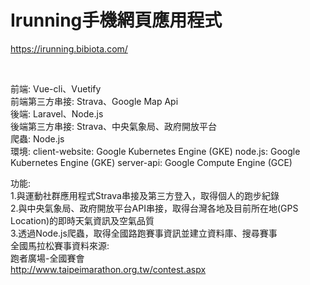 <h1>Irunning手機網頁應用程式</h1>

<a href="https://irunning.bibiota.com/">https://irunning.bibiota.com/</a>

<br />

前端: Vue-cli、Vuetify
<br />
前端第三方串接: Strava、Google Map Api
<br />
後端: Laravel、Node.js
<br />
後端第三方串接: Strava、中央氣象局、政府開放平台
<br />
爬蟲: Node.js
<br />
環境:
client-website: Google Kubernetes Engine (GKE)
node.js: Google Kubernetes Engine (GKE)
server-api: Google Compute Engine (GCE)

功能:
<br />
1.與運動社群應用程式Strava串接及第三方登入，取得個人的跑步紀錄
<br />
2.與中央氣象局、政府開放平台API串接，取得台灣各地及目前所在地(GPS Location)的即時天氣資訊及空氣品質
<br />
3.透過Node.js爬蟲，取得全國路跑賽事資訊並建立資料庫、搜尋賽事
<br />
全國馬拉松賽事資料來源:
<br />
跑者廣場-全國賽會
<br />
<a href="http://www.taipeimarathon.org.tw/contest.aspx
">http://www.taipeimarathon.org.tw/contest.aspx</a>
<br />
